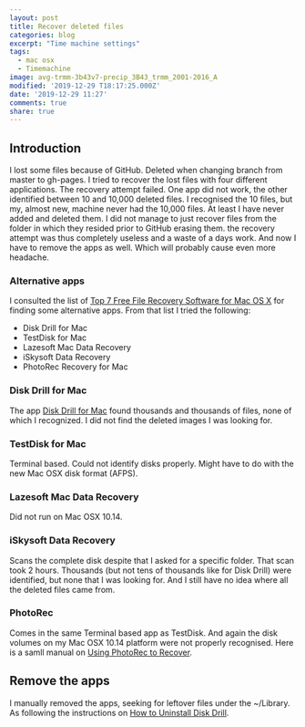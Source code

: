 ```yaml
---
layout: post
title: Recover deleted files
categories: blog
excerpt: "Time machine settings"
tags:
  - mac osx
  - Timemachine
image: avg-trmm-3b43v7-precip_3B43_trmm_2001-2016_A
modified: '2019-12-29 T18:17:25.000Z'
date: '2019-12-29 11:27'
comments: true
share: true
---
```


## Introduction

I lost some files because of GitHub. Deleted when changing branch from master to gh-pages. I tried to recover the lost files with four different applications. The recovery attempt failed. One app did not work, the other identified between 10 and 10,000 deleted files. I recognised the 10 files, but my, almost new, machine never had the 10,000 files. At least I have never added and deleted them. I did not manage to just recover files from the folder in which they resided prior to GitHub erasing them. the recovery attempt was thus completely useless and a waste of a days work. And now I have to remove the apps as well. Which will probably cause even more headache.

### Alternative apps

I consulted the list of [Top 7 Free File Recovery Software for Mac OS X](https://7datarecovery.com/best-recovery-apps-mac/) for finding some alternative apps. From that list I tried the following:

- Disk Drill for Mac
- TestDisk for Mac
- Lazesoft Mac Data Recovery
- iSkysoft Data Recovery
- PhotoRec Recovery for Mac

### Disk Drill for Mac

The app [Disk Drill for Mac](https://www.cleverfiles.com/disk-drill-mac.html) found thousands and thousands of files, none of which I recognized. I did not find the deleted images I was looking for.

### TestDisk for Mac

Terminal based. Could not identify disks properly. Might have to do with the new Mac OSX disk format (AFPS).

### Lazesoft Mac Data Recovery

Did not run on Mac OSX 10.14.

### iSkysoft Data Recovery

Scans the complete disk despite that I asked for a specific folder. That scan took 2 hours. Thousands (but not tens of thousands like for Disk Drill) were identified, but none that I was looking for. And I still have no idea where all the deleted files came from.

### PhotoRec

Comes in the same <span class='app'>Terminal</span> based app as TestDisk. And again the disk volumes on my Mac OSX 10.14 platform were not properly recognised. Here is a samll manual on [Using PhotoRec to Recover](https://havecamerawilltravel.com/photographer/photorec-recover-photos-memory-card/).

## Remove the apps

I manually removed the apps, seeking for leftover files under the ~/Library. As following the instructions on [How to Uninstall Disk Drill](https://nektony.com/how-to/uninstall-disk-drill).
